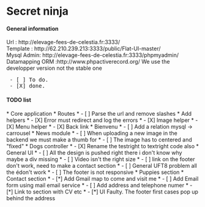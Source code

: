 <h1>Secret ninja</h1>

<h4>General information</h4>
Url : http://elevage-fees-de-celestia.fr:3333/<br />
Template : http://62.210.239.213:3333/public/Flat-UI-master/<br />
Mysql Admin: http://elevage-fees-de-celestia.fr:3333/phpmyadmin/<br />
Datamapping ORM :http://www.phpactiverecord.org/ We use the developper version not the stable one

<pre>
 - [ ] To do.
 - [X] done.
</pre>

<h4>TODO list</h4>
  * Core application
    * Routes
      * - [ ] Parse the url and remove slashes
    *  Add helpers
      * - [X] Error must redirect and log the errors  
      * - [X] Image helper
      * - [X] Menu helper
      * - [X] Back link
  * Bienvenu
    * - [ ] Add a relation mysql -> carrousel
  * News module
    * - [ ] When uploading a new image in the backend we must make a thumb for 
    * - [ ] The image has to centered and "fixed"
  * Dogs controller
    * - [X] Rename the testright to textright code also
  * General UI
    * - [ ] All the design is pushed right there i don't know why maybe a div missing
    * - [ ] Video isn't the right size 
    * - [ ] link on the footer don't work, need to make a contact section
    * - [ ] General UFT8 problem all the édon't work
    * - [ ] The footer is not responsive
  * Puppies section
  * Contact section
    * - [*] Add Gmail map to come and visit me
    * - [ ] Add Email form using mail email service
    * - [ ] Add address and telephone numer
    * - [*] Link to section with CV etc
    * - [*] UI Faulty. The footer first cases pop up behind the address

